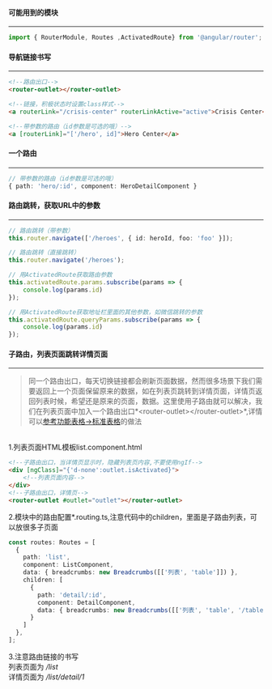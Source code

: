 #### 可能用到的模块
----------------------
```typescript
import { RouterModule, Routes ,ActivatedRoute} from '@angular/router';
```
#### 导航链接书写 
----------------------
```html
<!--路由出口-->
<router-outlet></router-outlet>

<!--链接，积极状态时设置class样式-->
<a routerLink="/crisis-center" routerLinkActive="active">Crisis Center</a>

<!--带参数的路由（id参数是可选的哦）-->
<a [routerLink]="['/hero', id]">Hero Center</a>
```
#### 一个路由
----------------------
```typescript
// 带参数的路由（id参数是可选的哦）
{ path: 'hero/:id', component: HeroDetailComponent }
```
#### 路由跳转，获取URL中的参数
----------------------
```typescript
// 路由跳转（带参数）
this.router.navigate(['/heroes', { id: heroId, foo: 'foo' }]);

// 路由跳转（直接跳转）
this.router.navigate('/heroes');

// 用ActivatedRoute获取路由参数
this.activatedRoute.params.subscribe(params => {
    console.log(params.id)
});

// 用ActivatedRoute获取地址栏里面的其他参数，如微信跳转的参数
this.activatedRoute.queryParams.subscribe(params => {
    console.log(params.id)
});
```
#### 子路由，列表页面跳转详情页面
----------------------
>同一个路由出口，每天切换链接都会刷新页面数据，然而很多场景下我们需要返回上一个页面保留原来的数据，如在列表页跳转到详情页面，详情页返回列表时候，希望还是原来的页面，数据。这里使用子路由就可以解决，我们在列表页面中加入一个路由出口*&lt;router-outlet&gt;&lt;/router-outlet&gt;*,详情可以<a href="/table/simple">参考功能表格->标准表格</a>的做法

<br>
1.列表页面HTML模板list.component.html

```html
<!--子路由出口，当详情页显示时，隐藏列表页内容,不要使用ngIf-->
<div [ngClass]="{'d-none':outlet.isActivated}">
    <!--列表页面内容-->
</div>
<!--子路由出口，详情页-->
<router-outlet #outlet="outlet"></router-outlet>
```
2.模块中的路由配置*.routing.ts,注意代码中的children，里面是子路由列表，可以放很多子页面
```typescript
const routes: Routes = [
  {
    path: 'list',
    component: ListComponent,
    data: { breadcrumbs: new Breadcrumbs([['列表', 'table']]) },
    children: [
      {
        path: 'detail/:id',
        component: DetailComponent,
        data: { breadcrumbs: new Breadcrumbs([['列表', 'table', '/table/simple'], ['详情', 'info']]) },
      }
    ]
  },
];
```
3.注意路由链接的书写<br>
列表页面为 *<span class="text-primary">/list</span>*<br>
详情页面为 *<span class="text-primary">/list/detail/1</span>*<br>
